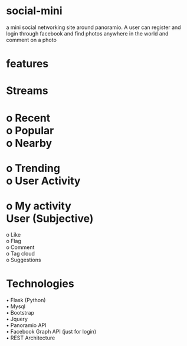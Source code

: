 social-mini
===========

a mini social networking site around panoramio. A user can register and login through facebook and find photos anywhere in the world and comment on a photo

features
========

Streams
=======
o	 Recent<br/>
o	 Popular<br/>
o	 Nearby<br/>  
o	 Trending<br/> 
o	 User Activity<br/>   
o	 My activity<br/> 
User (Subjective)
=================
o	Like<br/>
o	Flag<br/>
o	Comment<br/>
o	Tag cloud<br/>
o	Suggestions<br/>



Technologies 
=============
•	Flask (Python)<br/>
•	Mysql<br/>
•	Bootstrap<br/>
•	Jquery<br/>
•	Panoramio API<br/>
•	Facebook Graph API (just for login)<br/>
•	REST Architecture<br/> 


